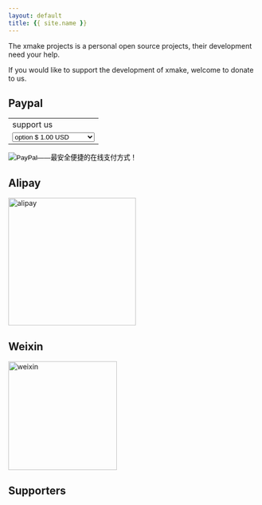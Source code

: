 ```yaml
---
layout: default
title: {{ site.name }}
---
```


The xmake projects is a personal open source projects, their development need your help.

If you would like to support the development of xmake, welcome to donate to us.


## Paypal

<form action="https://www.paypal.com/cgi-bin/webscr" method="post" target="_top">
<input type="hidden" name="cmd" value="_s-xclick">
<input type="hidden" name="charset" value="utf-8">
<input type="hidden" name="hosted_button_id" value="H762T4AJFSAM4">
<table>
<tr><td><input type="hidden" name="on0" value="support us">support us</td></tr><tr><td><select name="os0">
	<option value="option">option $ 1.00 USD</option>
	<option value="option">option $ 10.00 USD</option>
	<option value="option">option $ 50.00 USD</option>
	<option value="option">option $ 100.00 USD</option>
	<option value="option">option $ 500.00 USD</option>
	<option value="option">option $ 1,000.00 USD</option>
	<option value="option">option $ 5,000.00 USD</option>
	<option value="option">option $ 10,000.00 USD</option>
</select> </td></tr>
</table>
<input type="hidden" name="currency_code" value="USD">
<input type="image" src="{{site.baseurl}}/img/donate.gif" border="0" name="submit" alt="PayPal——最安全便捷的在线支付方式！">
<img alt="" border="0" src="https://www.paypalobjects.com/zh_XC/i/scr/pixel.gif" width="1" height="1">
</form>

## Alipay 

<img src="{{site.baseurl}}/img/alipay.png" alt="alipay" width="256" height="256">

## Weixin 

<img src="{{site.baseurl}}/img/weixin.png" alt="weixin" width="218" height="218">

## Supporters



